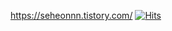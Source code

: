 https://seheonnn.tistory.com/
[![Hits](https://hits.seeyoufarm.com/api/count/incr/badge.svg?url=https%3A%2F%2Fgithub.com%2Fseheonnn%2Fseheonnn.git&count_bg=%236DF555&title_bg=%23191515&icon=&icon_color=%23E7E7E7&title=hits&edge_flat=false)](https://hits.seeyoufarm.com)
